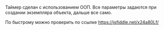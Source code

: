 Таймер сделан с использованием ООП. Все параметры задаются при создании экземпляра объекта, дальше все само.


По быстрому можно проверить по ссылке https://jsfiddle.net/x24a80Lf/
